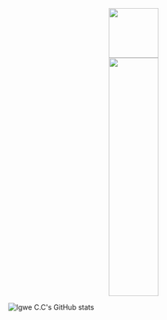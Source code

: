 <div id="header" align="center">
  <img src="https://media.giphy.com/media/M9gbBd9nbDrOTu1Mqx/giphy.gif" width="100"/>
</div>
<div id="header" align="center">
  <img src="https://giphy.com/embed/128Ygie2wLdH5m" width="100" height="480" frameBorder="0" class="giphy-embed" allowFullScreen/>
</div>

![Igwe C.C's GitHub stats](https://github-readme-stats.vercel.app/api?username=scientistigwe&show_icons=true&theme=radical)
